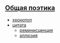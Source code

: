 ## [Общая поэтика](https://thesaurus-dostoevsky.github.io/Thesaurus/theorpoe)
* [хронотоп](https://thesaurus-dostoevsky.github.io/Thesaurus/хронотоп)
* [цитата](https://thesaurus-dostoevsky.github.io/Thesaurus/цитата)
    * [реминисценция](https://thesaurus-dostoevsky.github.io/Thesaurus/реминисценция)
    * [аллюзия](https://thesaurus-dostoevsky.github.io/Thesaurus/аллюзия)
